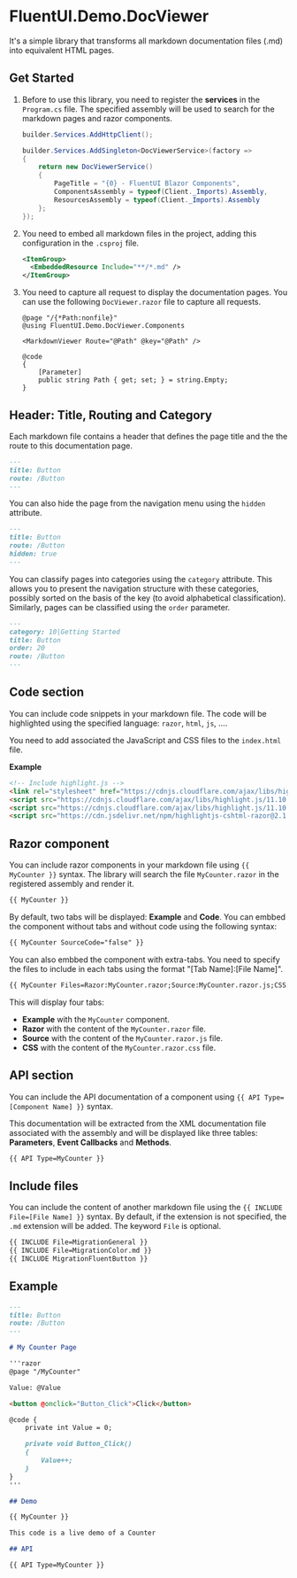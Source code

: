 # FluentUI.Demo.DocViewer

It's a simple library that transforms all markdown documentation files (.md)
into equivalent HTML pages.

## Get Started

1. Before to use this library, you need to register the **services** in the `Program.cs` file.
   The specified assembly will be used to search for the markdown pages and razor components.

   ```csharp
   builder.Services.AddHttpClient();

   builder.Services.AddSingleton<DocViewerService>(factory =>
   {
       return new DocViewerService()
       {
           PageTitle = "{0} - FluentUI Blazor Components",
           ComponentsAssembly = typeof(Client._Imports).Assembly,
           ResourcesAssembly = typeof(Client._Imports).Assembly
       };
   });
   ```

2. You need to embed all markdown files in the project, adding this configuration in the `.csproj` file.

   ```xml
   <ItemGroup>
     <EmbeddedResource Include="**/*.md" />
   </ItemGroup>
   ```

3. You need to capture all request to display the documentation pages.
   You can use the following `DocViewer.razor` file to capture all requests.

   ```razor
   @page "/{*Path:nonfile}"
   @using FluentUI.Demo.DocViewer.Components
   
   <MarkdownViewer Route="@Path" @key="@Path" />
   
   @code
   {
       [Parameter]
       public string Path { get; set; } = string.Empty;
   }
   ```

## Header: Title, Routing and Category

Each markdown file contains a header that defines the page title and the
the route to this documentation page.

```markdown
---
title: Button
route: /Button
---
```

You can also hide the page from the navigation menu using the `hidden` attribute.

```markdown
---
title: Button
route: /Button
hidden: true
---
```

You can classify pages into categories using the `category` attribute.
This allows you to present the navigation structure with these categories, possibly sorted on the basis of the key
(to avoid alphabetical classification). Similarly, pages can be classified using the `order` parameter.

```markdown
---
category: 10|Getting Started
title: Button
order: 20
route: /Button
---
```

## Code section

You can include code snippets in your markdown file.
The code will be highlighted using the specified language: `razor`, `html`, `js`, ....

You need to add associated the JavaScript and CSS files to the `index.html` file.

**Example**
```html
<!-- Include highlight.js -->
<link rel="stylesheet" href="https://cdnjs.cloudflare.com/ajax/libs/highlight.js/11.10.0/styles/vs.min.css" />
<script src="https://cdnjs.cloudflare.com/ajax/libs/highlight.js/11.10.0/highlight.min.js"></script>
<script src="https://cdnjs.cloudflare.com/ajax/libs/highlight.js/11.10.0/languages/csharp.min.js"></script>
<script src="https://cdn.jsdelivr.net/npm/highlightjs-cshtml-razor@2.1.1/dist/cshtml-razor.min.js"></script>
```

## Razor component

You can include razor components in your markdown file using `{{ MyCounter }}` syntax.
The library will search the file `MyCounter.razor` in the registered assembly and render it.

```markdown
{{ MyCounter }}
```

By default, two tabs will be displayed: **Example** and **Code**.
You can embbed the component without tabs and without code using the following syntax:

```markdown
{{ MyCounter SourceCode="false" }}
```

You can also embbed the component with extra-tabs. You need to specify the files to include in each tabs
using the format "[Tab Name]:[File Name]".

```markdown
{{ MyCounter Files=Razor:MyCounter.razor;Source:MyCounter.razor.js;CSS:MyCounter.razor.css }}
```

This will display four tabs:
  - **Example** with the `MyCounter` component.
  - **Razor** with the content of the `MyCounter.razor` file.
  - **Source** with the content of the `MyCounter.razor.js` file.
  - **CSS** with the content of the `MyCounter.razor.css` file.

## API section

You can include the API documentation of a component using `{{ API Type=[Component Name] }}` syntax.

This documentation will be extracted from the XML documentation file associated with the assembly and
will be displayed like three tables: **Parameters**, **Event Callbacks** and **Methods**.

```markdown
{{ API Type=MyCounter }}
```

## Include files

You can include the content of another markdown file using the `{{ INCLUDE File=[File Name] }}` syntax.
By default, if the extension is not specified, the `.md` extension will be added.
The keyword `File` is optional.

```markdown
{{ INCLUDE File=MigrationGeneral }}
{{ INCLUDE File=MigrationColor.md }}
{{ INCLUDE MigrationFluentButton }}
```

## Example

```markdown
---
title: Button
route: /Button
---

# My Counter Page

'''razor
@page "/MyCounter"

Value: @Value

<button @onclick="Button_Click">Click</button>

@code {
    private int Value = 0;

    private void Button_Click()
    {
        Value++;
    }
}
'''

## Demo

{{ MyCounter }}

This code is a live demo of a Counter

## API

{{ API Type=MyCounter }}

```
